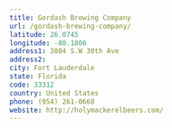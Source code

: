 ```yaml
---
title: Gordash Brewing Company
url: /gordash-brewing-company/
latitude: 26.0745
longitude: -80.1806
address1: 3804 S.W 30th Ave
address2: 
city: Fort Lauderdale
state: Florida
code: 33312
country: United States
phone: (954) 261-0668
website: http://holymackerelbeers.com/
---
```


